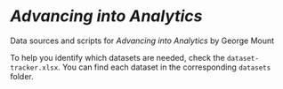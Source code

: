 # _Advancing into Analytics_

Data sources and scripts for _Advancing into Analytics_ by George Mount

To help you identify which datasets are needed, check the `dataset-tracker.xlsx`. You can find each dataset in the corresponding `datasets` folder.  